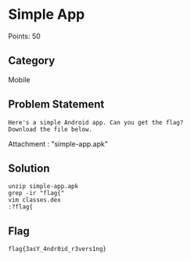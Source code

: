 # Simple App
Points: 50
## Category
Mobile
## Problem Statement
```
Here's a simple Android app. Can you get the flag?
Download the file below.
```
Attachment : "simple-app.apk"
## Solution
```
unzip simple-app.apk
grep -ir "flag{"
vim classes.dex
:?flag{
```
## Flag
```
flag{3asY_4ndr0id_r3vers1ng}
```
